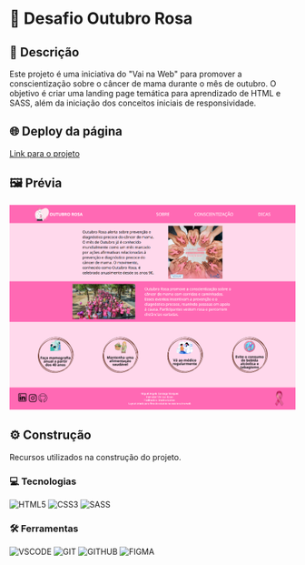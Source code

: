 # 🩷 Desafio Outubro Rosa

## 📜 Descrição
Este projeto é uma iniciativa do "Vai na Web" para promover a conscientização sobre o câncer de mama durante o mês de outubro. O objetivo é criar uma landing page temática para aprendizado de HTML e SASS, além da iniciação dos conceitos iniciais de responsividade.

## 🌐 Deploy da página
[Link para o projeto](https://desafio-outubro-rosa-sand.vercel.app/)

## 🖼️ Prévia
![Prévia do Projeto](./resources/preview.png)

## ⚙️ Construção

Recursos utilizados na construção do projeto.

### 💻 Tecnologias
![HTML5](https://img.shields.io/badge/html5-%23E34F26.svg?style=for-the-badge&logo=html5&logoColor=white)
![CSS3](https://img.shields.io/badge/css3-%231572B6.svg?style=for-the-badge&logo=css3&logoColor=white)
![SASS](https://img.shields.io/badge/SASS-hotpink.svg?style=for-the-badge&logo=SASS&logoColor=white)

### 🛠️ Ferramentas
![VSCODE](https://img.shields.io/badge/VSCode-0078d7.svg?style=for-the-badge&logo=visual-studio-code&logoColor=white)
![GIT](https://img.shields.io/static/v1?label=&message=GIT&color=%23F05032&style=for-the-badge&logo=git&logoColor=whitesmoke)
![GITHUB](https://img.shields.io/static/v1?label=&message=GITHUB&color=%23181717&style=for-the-badge&logo=github&logoColor=whitesmoke)
![FIGMA](https://img.shields.io/static/v1?label=&message=FIGMA&color=%23552d84&style=for-the-badge&logo=figma&logoColor=whitesmoke)
